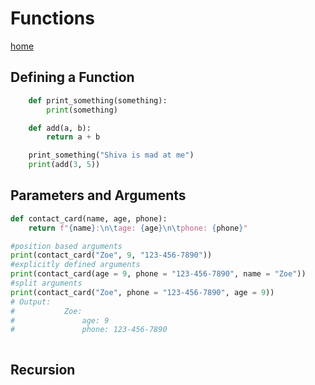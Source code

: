 # Functions
[home](./readme.md)

## Defining a Function
```python
    def print_something(something):
        print(something)

    def add(a, b):
        return a + b

    print_something("Shiva is mad at me")
    print(add(3, 5))
```

## Parameters and Arguments
```python
def contact_card(name, age, phone):
    return f"{name}:\n\tage: {age}\n\tphone: {phone}"

#position based arguments
print(contact_card("Zoe", 9, "123-456-7890"))
#explicitly defined arguments
print(contact_card(age = 9, phone = "123-456-7890", name = "Zoe"))
#split arguments
print(contact_card("Zoe", phone = "123-456-7890", age = 9))
# Output:
#           Zoe:
#               age: 9
#               phone: 123-456-7890



```

## Recursion
```python

```